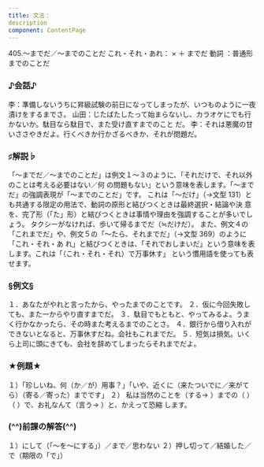 ```yaml
---
title: 文法：
description
component: ContentPage
---
```



405.～までだ／～までのことだ
これ・それ・あれ： × ＋ までだ
動詞 ：普通形 までのことだ
### ♪会話♪
李：準備しないうちに昇級試験の前日になってしまったが、いつものように一夜漬けをするまでさ。
山田：じたばたしたって始まらないし、カラオケにでも行かないか。駄目なら駄目で、また受け直すまでのこと だ。
李：それは悪魔の甘いささやきだよ。行くべきか行かざるべきか、それが問題だ。
### ♯解説♭
「～までだ／～までのことだ」は例文１～３のように、「それだけで、それ以外のことは考える必要はない／何
の問題もない」という意味を表します。「～までだ」の強調表現が「～までのことだ」です。 これは「～だけ」（→文型 131）とも共通する限定の用法で、動詞の原形と結びつくときは最終選択・結論や決
意を、完了形（「た」形）と結びつくときは事情や理由を強調することが多いでしょう。 タクシーがなければ、歩いて帰るまでだ（≒だけだ）。
また、例文４の「これまでだ」や、例文５の「～たら、それまでだ」（→文型 369）のように「これ・それ・あ れ」と結びつくときは、「それでおしまいだ」という意味を表します。これは「（これ・それ・それ）で万事休す」 という慣用語を使っても表せます。
### §例文§
１．あなたがやれと言ったから、やったまでのことです。
２．仮に今回失敗しても、また一からやり直すまでだ。
３．駄目でもともと、やってみるよ。うまく行かなかったら、その時また考えるまでのことさ。
４．銀行から借り入れができないとなると、万事休すだね。会社もこれまでだ。
５．短気は損気。いくら上司に頭にきても、会社を辞めてしまったらそれまでだよ。
### ★例題★
１）「珍しいね、何（か／が）用事？」「いや、近くに（来たついでに／来がてら）（寄る／寄った）までです」
２） 私は当然のことを（する→ ）までの（ ）（ ）で、お礼なんて（言う→ ）と、かえって恐縮
します。      
### (^^)前課の解答(^^)
１）にして（「～を～にする」）／まで／思わない
２）押し切って／結婚した／で（期限の「で」）
